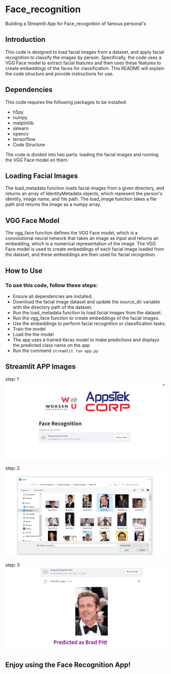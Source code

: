 # Face_recognition
Building a Streamlit App for Face_recognition of famous personal's 

## **Introduction**
This code is designed to load facial images from a dataset, and apply facial recognition to classify the images by person. Specifically, the code uses a VGG Face model to extract facial features and then uses these features to create embeddings of the faces for classification. This README will explain the code structure and provide instructions for use.

## **Dependencies**
This code requires the following packages to be installed:

- h5py
- numpy
- matplotlib
- sklearn
- opencv
- tensorflow
- Code Structure

The code is divided into two parts: loading the facial images and running the VGG Face model on them.

## **Loading Facial Images**
The load_metadata function loads facial images from a given directory, and returns an array of IdentityMetadata objects, which represent the person's identity, image name, and file path. The load_image function takes a file path and returns the image as a numpy array.

## **VGG Face Model**
The vgg_face function defines the VGG Face model, which is a convolutional neural network that takes an image as input and returns an embedding, which is a numerical representation of the image. The VGG Face model is used to create embeddings of each facial image loaded from the dataset, and these embeddings are then used for facial recognition.

## **How to Use**
### **To use this code, follow these steps:**

- Ensure all dependencies are installed.
- Download the facial image dataset and update the source_dir variable with the directory path of the dataset.
- Run the load_metadata function to load facial images from the dataset.
- Run the vgg_face function to create embeddings of the facial images.
- Use the embeddings to perform facial recognition or classification tasks.
- Train the model
- Load the the model 
- The app uses a trained Keras model to make predictions and displays the predicted class name on the app
- Run the commend ```streamlit run app.py```


## **Streamlit APP Images**

step: 1
![image](https://github.com/Chinnapani9439/Face_recognition/blob/main/Picture1.png)

step: 2
![image](https://github.com/Chinnapani9439/Face_recognition/blob/main/Picture2.png)

step: 3
![image](https://github.com/Chinnapani9439/Face_recognition/blob/main/Picture3.png)


## **Enjoy using the Face Recognition App!**

